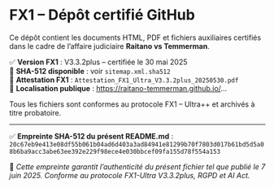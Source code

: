 # FX1 – Dépôt certifié GitHub

Ce dépôt contient les documents HTML, PDF et fichiers auxiliaires certifiés dans le cadre de l’affaire judiciaire **Raitano vs Temmerman**.

✅ **Version FX1** : V3.3.2plus – certifiée le 30 mai 2025  
🔐 **SHA-512 disponible** : voir `sitemap.xml.sha512`  
📄 **Attestation FX1** : `Attestation_FX1_Ultra_V3.3.2plus_20250530.pdf`  
📁 **Localisation publique** : https://raitano-temmerman.github.io/...

Tous les fichiers sont conformes au protocole FX1 – Ultra++ et archivés à titre probatoire.

---

✅ **Empreinte SHA-512 du présent README.md** :  
`20c67eb9e413e08df55b061b04ad6d403a3ad84941e81299b70f7803d017b61bd5d5a08b6ba9acc3abe63ee392e229f98ece4e030bbcef09fa155d78f554a153`

📌 *Cette empreinte garantit l’authenticité du présent fichier tel que publié le 7 juin 2025. Conforme au protocole FX1-Ultra V3.3.2plus, RGPD et AI Act.*
